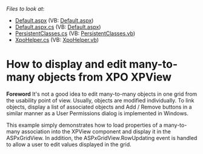 <!-- default file list -->
*Files to look at*:

* [Default.aspx](./CS/EditManyToMany/Default.aspx) (VB: [Default.aspx](./VB/EditManyToMany/Default.aspx))
* [Default.aspx.cs](./CS/EditManyToMany/Default.aspx.cs) (VB: [Default.aspx](./VB/EditManyToMany/Default.aspx))
* [PersistentClasses.cs](./CS/EditManyToMany/PersistentClasses.cs) (VB: [PersistentClasses.vb](./VB/EditManyToMany/PersistentClasses.vb))
* [XpoHelper.cs](./CS/EditManyToMany/XpoHelper.cs) (VB: [XpoHelper.vb](./VB/EditManyToMany/XpoHelper.vb))
<!-- default file list end -->
# How to display and edit many-to-many objects from XPO XPView


<p><strong>Foreword</strong> It's not a good idea to edit many-to-many objects in one grid from the usability point of view. Usually, objects are modified individually. To link objects,  display a list of associated objects and Add / Remove buttons in a similar manner as a User Permissions dialog is implemented in Windows.</p><p>This example simply demonstrates how to load properties of a many-to-many association into the XPView component and display it in the ASPxGridView. In addition, the ASPxGridView.RowUpdating event is handled to allow a user to edit values displayed in the grid.</p>

<br/>


